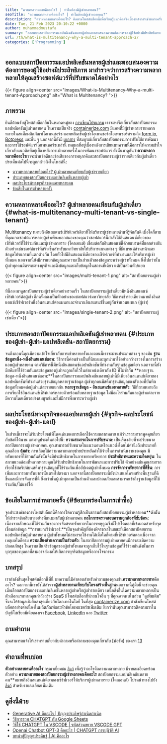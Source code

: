 ```yaml
---
title: "ความหลากหลายคืออะไร? | ทำไมต้องมีผู้เช่าหลายคน?" 
seoTitle: "ความหลากหลายคืออะไร? | ทำไมต้องมีผู้เช่าหลายคน?" 
description: "ความหลากหลายคืออะไร? ติดตามโพสต์บล็อกนี้เพื่อเรียนรู้แนวคิดจริงเบื้องหลังการเช่าหลายครั้งและเริ่มสร้างแอปพลิเคชันผู้เช่าที่ปรับขนาดได้" 
date: Tue, 21 Feb 2023 20:10:22 +0000
author: muhammadmustafa
summary: "ออกแบบสถาปัตยกรรมแอปพลิเคชันหลายผู้เช่าและตอบสนองความต้องการของผู้ใช้อย่างมีประสิทธิภาพ มาสำรวจว่าการสร้างความหลากหลายให้คุณสร้างซอฟต์แวร์ที่ปรับขนาดได้อย่างไร" 
url: /th/what-is-multitenancy-why-a-multi-tenant-approach-2/
categories: ['Programming']
---
```


## ออกแบบสถาปัตยกรรมแอปพลิเคชันหลายผู้เช่าและตอบสนองความต้องการของผู้ใช้อย่างมีประสิทธิภาพ มาสำรวจว่าการสร้างความหลากหลายให้คุณสร้างซอฟต์แวร์ที่ปรับขนาดได้อย่างไร

{{< figure align=center src="images/What-is-Multitenancy-Why-a-multi-tenant-Approach.png" alt="What is Multitenancy? ">}}


## ภาพรวม
ยินดีต้อนรับสู่โพสต์บล็อกอื่นในหมวดหมู่ของ [การเขียนโปรแกรม][1] เราจะหารือเกี่ยวกับสถาปัตยกรรมแอปพลิเคชันผู้เช่าหลายคน ในความเป็นจริง [containerize.com][2] มีแอพที่มีผู้เช่าหลายรายหลากหลายในสแต็กผลิตภัณฑ์โอเพนซอร์ซ แอพพลิเคชั่นผู้เช่าโอเพนซอร์สโอเพนซอร์สรวมถึง [form.io][3], [Botpress][4] และอื่น ๆ นอกจากนี้ยังมี [เอกสาร][5] ที่สมบูรณ์เกี่ยวกับสถาปัตยกรรมการปรับใช้การพัฒนาและการใช้ซอฟต์แวร์โอเพนซอร์ซเหล่านี้ เหตุผลที่อยู่เบื้องหลังการเขียนบทความนี้คือการให้ความเข้าใจเกี่ยวกับแนวคิดที่อยู่เบื้องหลังการเช่าหลายครั้งในการพัฒนาซอฟต์แวร์ ดังนั้นมาดูกันว่า**ความหลากหลายคืออะไร**เราจะผ่านข้อดีและข้อเสียของการพหุภาคีและสถาปัตยกรรมผู้เช่ารายเดียวกับผู้เช่าเดี่ยว
ประเด็นต่อไปนี้จะถูกกล่าวถึงในโพสต์นี้:
  * [ความหลากหลายคืออะไร? ผู้เช่าหลายคนเทียบกับผู้เช่ารายเดียว][6]
  * [ประเภทของสถาปัตยกรรมแอปพลิเคชันหลายผู้เช่า][7]
  * [ผลประโยชน์ทางธุรกิจของแอพหลายคน][8]
  * [ข้อเสียในการเช่าหลายครั้ง][9]

## ความหลากหลายคืออะไร? ผู้เช่าหลายคนเทียบกับผู้เช่าเดี่ยว {#what-is-multitenancy-multi-tenant-vs-single-tenant}
Multitenancy หมายถึงอินสแตนซ์เซิร์ฟเวอร์เดียวที่ให้บริการผู้เช่าหลายด้านที่รู้จักกันดี เมื่อใดก็ตามที่คุณเจอซอฟต์แวร์หลายผู้เช่าเพียงบอกสมองของคุณว่าซอฟต์แวร์นี้กำลังใช้อินสแตนซ์เดียวของเซิร์ฟเวอร์ที่ใช้ร่วมกันและผู้เช่าหลายราย (ไคลเอนต์) เชื่อมต่อกับอินสแตนซ์นี้ด้วยแบรนด์ที่แตกต่างกัน
ตัวอย่างเช่นซอฟต์แวร์ที่สร้างขึ้นสำหรับมหาวิทยาลัยให้บริการแผนกต่าง ๆ ที่มีแบรนด์ส่วนหน้าและข้อมูลโปรแกรมที่แตกต่างกัน โดยทั่วไปมีอินสแตนซ์เดียวของเซิร์ฟเวอร์ที่ทำงานและให้บริการผู้เช่าทั้งหมด นอกจากนี้ยังมีการแยกข้อมูลและความเป็นส่วนตัวของข้อมูลระหว่างผู้เช่าทั้งหมด ยิ่งไปกว่านั้นผู้เช่าทุกคนมีตรรกะทางธุรกิจและดึงข้อมูลและเก็บข้อมูลในสถานที่เดียว แต่เป็นส่วนตัว/แยก

{{< figure align=center src="images/multi-tenant-1.png" alt="สถาปัตยกรรมผู้เช่าหลายคน">}}

ทีนี้ลองมาดูสถาปัตยกรรมผู้เช่าเดี่ยวอย่างรวดเร็ว ในสถาปัตยกรรมผู้เช่าเดี่ยวมีหนึ่งอินสแตนซ์เซิร์ฟเวอร์ต่อผู้เช่า อีกครั้งลองเป็นตัวอย่างของซอฟต์แวร์มหาวิทยาลัย วิธีการเช่ารายเดียวหมายถึงอินสแตนซ์เซิร์ฟเวอร์หนึ่งอินสแตนซ์ต่อแผนกและจำนวนอินสแตนซ์ขึ้นอยู่กับจำนวนแผนก (ผู้เช่า)

{{< figure align=center src="images/single-tenant-2.png" alt="สถาปัตยกรรมผู้เช่าเดี่ยว">}}


## ประเภทของสถาปัตยกรรมแอปพลิเคชันผู้เช่าหลายคน {#ประเภทของผู้เช่า-ผู้เช่า-แอปพลิเคชัน-สถาปัตยกรรม}
จนถึงตอนนี้คุณมีความเข้าใจเกี่ยวกับการเช่าหลายครั้งและตอนนี้เราจะผ่านประเภทต่าง ๆ ของมัน
**ฐานข้อมูลหนึ่ง-หนึ่งอินสแตนซ์แอพ**: วิธีการนี้ค่อนข้างเป็นที่นิยมและถูกนำมาใช้อย่างกว้างขวางในการสร้างแอพผู้เช่าหลายคน ตามวิธีการนี้มีหนึ่งอินสแตนซ์แอปพลิเคชันที่ทำงานกับฐานข้อมูลเดียว นอกจากนี้ยังมีสคีมาที่ใช้ร่วมกันและข้อมูลของผู้เช่าจะถูกเก็บไว้ในตำแหน่งเดียวกับ ID ที่ไม่ซ้ำกัน
**หลายฐานข้อมูล-หนึ่งอินสแตนซ์แอพ:**ในสถาปัตยกรรมแอปพลิเคชันหลายผู้เช่านี้มีเพียงอินสแตนซ์เดียวของแอปพลิเคชันที่ทำงานด้วยฐานข้อมูลหลายฐานข้อมูล ผู้เช่าทุกคนมีสคีมาฐานข้อมูลของตัวเองที่บันทึกข้อมูลทั้งหมดต่อผู้เช่าแต่ละรายแยกกัน
**หลายฐานข้อมูล - อินสแตนซ์แอพหลายตัว**: วิธีที่สามหมายถึงการเรียกใช้อินสแตนซ์เซิร์ฟเวอร์หลายตัวพร้อมกับหลายฐานข้อมูล ไม่มีอะไรร่วมกันและผู้เช่าแต่ละรายมีความโดดเดี่ยวอย่างสมบูรณ์และไม่มีการพึ่งพาระหว่างผู้เช่า

## ผลประโยชน์ทางธุรกิจของแอปหลายผู้เช่า {#ธุรกิจ-ผลประโยชน์ของผู้เช่า-ผู้เช่า-แอป}
ในส่วนนี้เราจะได้รับประโยชน์ที่โดดเด่นของการเลือกใช้ความหลากหลาย แม้ว่าเราสามารถพูดคุยเกี่ยวกับข้อดีได้นาน แต่มาดูประเด็นต่อไปนี้:
**ความสามารถในการปรับขนาด**: เป็นเรื่องง่ายที่จะปรับขนาดสถาปัตยกรรมผู้เช่าหลายคน คุณสามารถปรับขนาดในแนวนอนหรือแนวตั้งโดยไม่คำนึงถึงประเภทที่คุณเลือก
**คุ้มค่า**: การเลือกใช้ความหลากหลายช่วยประหยัดค่าใช้จ่ายในการดำเนินงานของคุณ มีทรัพยากรที่ใช้ร่วมกันดังนั้นจึงมีประสิทธิภาพในการขยายทรัพยากร
**ประสิทธิภาพและความยืดหยุ่น**: ในสภาพแวดล้อมที่หลากหลายคุณได้รับประสิทธิภาพในการพัฒนาและการปรับใช้ ตัวอย่างเช่นคุณสามารถเรียกใช้สคริปต์บนสคีมาฐานข้อมูลที่ใช้ร่วมกันเพื่ออัปเดตผู้เช่าทั้งหมด
**การจัดการทรัพยากรที่ดีขึ้น**: การเพิ่มและการลบทรัพยากรนั้นตรงไปตรงมา นอกจากนี้สถาปัตยกรรมนี้ยังนำเสนอโครงสร้างพื้นฐานที่ดีขึ้นและมีการจัดการที่ดี ยิ่งกว่านั้นผู้เช่าทุกคนเป็นส่วนตัวและปลอดภัยและสามารถเข้าถึงฐานข้อมูลที่ใช้ร่วมกัน/ไม่แชร์ได้

## ข้อเสียในการเช่าหลายครั้ง {#ข้อบกพร่องในการเช่าซื้อ}
จุดประสงค์ของการโพสต์บล็อกนี้คือการให้ความรู้สึกเป็นธรรมกับสถาปัตยกรรมผู้เช่าหลายคน**ดังนั้นให้สำรวจข้อเสียบางอย่างที่แนบมากับผู้เช่าหลายคน
**กลไกการตรวจสอบความถูกต้องที่ซับซ้อน**: เนื่องจากลักษณะที่ใช้ร่วมกันของการจัดสรรทรัพยากรในการพหุคูณจึงมีโปรโตคอลที่เข้มงวดสำหรับจุดเชื่อมต่อข้อมูล
**การแยกเซิร์ฟเวอร์:**เป็นจุดสำคัญที่ต้องพิจารณาในขณะที่เลือกสถาปัตยกรรมแอปพลิเคชันผู้เช่าหลายคน ผู้เช่าทั้งหมดไม่สามารถใช้งานได้เมื่อใดก็ตามที่เซิร์ฟเวอร์ลดลงเนื่องจากเหตุผลใดก็ตาม
**ความเสี่ยงด้านความเป็นส่วนตัว**: ในสถาปัตยกรรมผู้เช่าหลายคนมีการละเมิดความปลอดภัยสูง ในความเป็นจริงข้อมูลของผู้เช่าทั้งหมดจะถูกเก็บไว้ในฐานข้อมูลที่ใช้ร่วมกันดังนั้นการบุกรุกของบุคคลที่สามอาจส่งผลให้เกิดการทุจริตข้อมูลหรือการโจรกรรม

## บทสรุป
เรากำลังสิ้นสุดโพสต์บล็อกนี้ที่นี่ บทความนี้มีคำตอบสำหรับคำถามของคุณเช่น**ความหลากหลายทาง**คืออะไร? นอกจากนี้เรายังได้สำรวจ**ผู้เช่าหลายคนเทียบกับโครงสร้างพื้นฐาน**นอกจากนี้คู่มือนี้จะช่วยคุณเมื่อเลือกสถาปัตยกรรมแอปพลิเคชันหลายผู้เช่าหรือผู้เช่ารายเดียว เหนือสิ่งอื่นใดความหลากหลายเป็นตัวเลือกแรกหากคุณกำลังสร้าง SaaS มีโพสต์บล็อกที่น่าสนใจอื่น ๆ ที่คุณอาจพบในส่วน "ดูเพิ่มเติม" ซึ่งจะให้ข้อมูลเชิงลึกล่าสุดเกี่ยวกับโลกเทคโนโลยี
ในที่สุด [containerize.com][2] กำลังเขียนโพสต์บล็อกอย่างต่อเนื่องในผลิตภัณฑ์และหัวข้อโอเพนซอร์ซเพิ่มเติม ยิ่งกว่านั้นคุณสามารถติดตามเราในบัญชีโซเชียลมีเดียของเรา [Facebook][10], [LinkedIn][11] และ [Twitter][12]

## ถามคำถาม
คุณสามารถแจ้งให้เราทราบเกี่ยวกับคำถามหรือคำถามของคุณเกี่ยวกับ [ฟอรัม] ของเรา [13]

## คำถามที่พบบ่อย
**ตัวอย่างหลายคนคืออะไร**
กรุณาเยี่ยมชม [ลิงก์][6] เพื่อรู้ว่าอะไรคือความหลากหลาย มีรายละเอียดพร้อมตัวอย่าง
**ความหมายของสถาปัตยกรรมผู้เช่าหลายคนคืออะไร**
สถาปัตยกรรมแอปพลิเคชันหลายคน**หมายถึงอินสแตนซ์เดียวของเซิร์ฟเวอร์ให้บริการผู้เช่าหลายราย (ไคลเอนต์) โปรดนำทางไปยัง [ลิงก์][7] สำหรับรายละเอียดเพิ่มเติม

## ดูสิ่งนี้ด้วย
  * [Generative AI คืออะไร | ปัญญาประดิษฐ์กำเนิดกำเนิด][14]
  * [วิธีการรวม CHATGPT กับ Google Sheets][15]
  * [วิธีใช้ CHATGPT ใน VSCODE | รหัสส่วนขยาย VSCODE GPT][16]
  * [Openai Chatbot GPT-3 คืออะไร | CHATGPT การปฏิวัติ AI][17]
  * [บทนำสู่ปัญญาประดิษฐ์ | AI คืออะไร][18]

  
[1]: https://blog.containerize.com/category/programming/
[2]: https://www.containerize.com/
[3]: https://products.containerize.com/form/formio/
[4]: https://products.containerize.com/live-chat/botpress/
[5]: https://products.containerize.com/
[6]: #What-is-Multitenancy-Multi-Tenant-vs-Single-Tenant
[7]: #Types-of-Multi-Tenant-Application-Architecture
[8]: #Business-Benefits-of-Multi-Tenant-App
[9]: #Drawbacks-in-Multi-Tenancy
[10]: https://web.facebook.com/containerize
[11]: https://www.linkedin.com/company/containerize/
[12]: https://twitter.com/containerize_co
[13]: https://forum.containerize.com/
[14]: https://blog.containerize.com/artificial-intelligence/what-is-generative-ai-generative-artificial-intelligence/
[15]: https://blog.containerize.com/artificial-intelligence/integrate-chatgpt-with-google-sheets/
[16]: https://blog.containerize.com/artificial-intelligence/how-to-use-chatgpt-in-vscode-the-vscode-extension-codegpt/
[17]: https://blog.containerize.com/artificial-intelligence/what-is-openai-chatbot-gpt-3-chatgpt-an-ai-revolution/
[18]: https://blog.containerize.com/artificial-intelligence/an-introduction-to-artificial-intelligence-what-is-ai/

